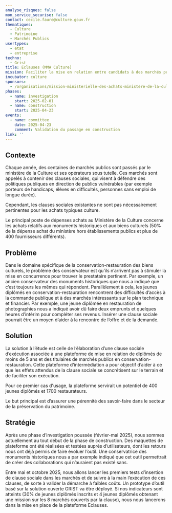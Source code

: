 ```yaml
---
analyse_risques: false
mon_service_securise: false
contact: cecile.faure@culture.gouv.fr
thematiques:
  - Culture
  - Patrimoine
  - Marchés Publics
usertypes:
  - etat
  - entreprise
techno:
  - Grist
title: Eclauses (MMA Culture)
mission: Faciliter la mise en relation entre candidats à des marchés publics et bénéficiaires d'une clause sociale
incubator: culture
sponsors:
  - /organisations/mission-ministerielle-des-achats-ministere-de-la-culture
phases:
  - name: investigation
    start: 2025-02-01
  - name: construction
    start: 2025-04-23
events:
  - name: committee
    date: 2025-04-23
    comment: Validation du passage en construction
link: ''
---
```



## Contexte

Chaque année, des centaines de marchés publics sont passés par le ministère de la Culture et ses opérateurs sous tutelle. Ces marchés sont appelés à contenir des clauses sociales, qui visent à défendre des politiques publiques en direction de publics vulnérables (par exemple porteurs de handicaps, élèves en difficultés, personnes sans emploi de longue durée).  

Cependant, les clauses sociales existantes ne sont pas nécessairement pertinentes pour les achats typiques culture.

Le principal poste de dépenses achats au Ministère de la Culture concerne les achats relatifs aux monuments historiques et aux biens culturels (50% de la dépense achat du ministère hors établissements publics et plus de 400 fournisseurs différents).


## Problème

Dans le domaine spécifique de la conservation-restauration des biens culturels, le problème des conservateur est qu’ils n’arrivent pas à stimuler la mise en concurrence pour trouver le prestataire pertinent. Par exemple, un ancien conservateur des monuments historiques que nous a indiqué que c’est toujours les mêmes qui répondent. Parallèlement à cela, les jeunes diplômés en conservation-restauration rencontrent des difficultés d’accès à la commande publique et à des marchés intéressants sur le plan technique et financier. Par exemple, une jeune diplômée en restauration de photographies nous a indiqué avoir dû faire deux emprunts et quelques heures d’intérim pour compléter ses revenus. Insérer une clause sociale pourrait être un moyen d’aider à la rencontre de l’offre et de la demande.

## Solution

La solution à l’étude est celle de l’élaboration d’une clause sociale d’exécution associée à une plateforme de mise en relation de diplômés de moins de 5 ans et des titulaires de marchés publics en conservation-restauration. Cette plateforme d’intermédiation a pour objectif d’aider à ce que les effets attendus de la clause sociale se concrétisent sur le terrain et de faciliter son exécution. 

Pour ce premier cas d'usage, la plateforme servirait un potentiel de 400 jeunes diplômés et 1700 restaurateurs. 

Le but principal est d’assurer une pérennité des savoir-faire dans le secteur de la préservation du patrimoine.

## Stratégie

Après une phase d’investigation poussée (février-mai 2025), nous sommes actuellement au tout début de la phase de construction. Des maquettes de plateforme ont été réalisées et testées auprès d’utilisateurs, dont les retours nous ont déjà permis de faire évoluer l’outil. Une conservatrice des monuments historiques nous a par exemple indiqué que cet outil permettrait de créer des collaborations qui n’auraient pas existé sans.

Entre mai et octobre 2025, nous allons lancer les premiers tests d’insertion de clause sociale dans les marchés et de suivre à la main l’exécution de ces clauses, de sorte à valider la démarche à faibles coûts. Un prototype d’outil basé sur la solution ouverte GRIST va être déployé. Si nos indicateurs sont atteints (30% de jeunes diplômés inscrits et 4 jeunes diplômés obtenant une mission sur les 8 marchés couverts par la clause), nous nous lancerons dans la mise en place de la plateforme Eclauses.

